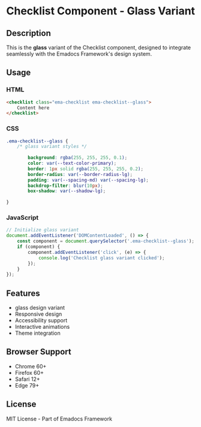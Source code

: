 # Checklist Component - Glass Variant

## Description
This is the **glass** variant of the Checklist component, designed to integrate seamlessly with the Emadocs Framework's design system.

## Usage

### HTML
```html
<checklist class="ema-checklist ema-checklist--glass">
    Content here
</checklist>
```

### CSS
```css
.ema-checklist--glass {
    /* glass variant styles */
    
        background: rgba(255, 255, 255, 0.1);
        color: var(--text-color-primary);
        border: 1px solid rgba(255, 255, 255, 0.2);
        border-radius: var(--border-radius-lg);
        padding: var(--spacing-md) var(--spacing-lg);
        backdrop-filter: blur(10px);
        box-shadow: var(--shadow-lg);
    
}
```

### JavaScript
```javascript
// Initialize glass variant
document.addEventListener('DOMContentLoaded', () => {
    const component = document.querySelector('.ema-checklist--glass');
    if (component) {
        component.addEventListener('click', (e) => {
            console.log('Checklist glass variant clicked');
        });
    }
});
```

## Features
- glass design variant
- Responsive design
- Accessibility support
- Interactive animations
- Theme integration

## Browser Support
- Chrome 60+
- Firefox 60+
- Safari 12+
- Edge 79+

## License
MIT License - Part of Emadocs Framework
